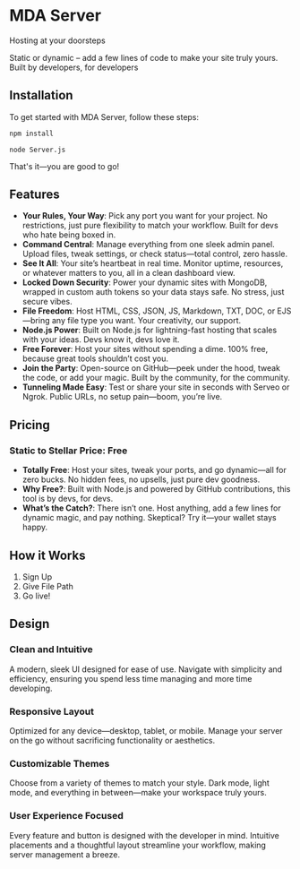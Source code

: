 # MDA Server

Hosting at your doorsteps

Static or dynamic – add a few lines of code to make your site truly yours. Built by developers, for developers


## Installation

To get started with MDA Server, follow these steps:

```bash
npm install
```
```
node Server.js
```

That's it—you are good to go!

## Features

- **Your Rules, Your Way**: Pick any port you want for your project. No restrictions, just pure flexibility to match your workflow. Built for devs who hate being boxed in.
- **Command Central**: Manage everything from one sleek admin panel. Upload files, tweak settings, or check status—total control, zero hassle.
- **See It All**: Your site’s heartbeat in real time. Monitor uptime, resources, or whatever matters to you, all in a clean dashboard view.
- **Locked Down Security**: Power your dynamic sites with MongoDB, wrapped in custom auth tokens so your data stays safe. No stress, just secure vibes.
- **File Freedom**: Host HTML, CSS, JSON, JS, Markdown, TXT, DOC, or EJS—bring any file type you want. Your creativity, our support.
- **Node.js Power**: Built on Node.js for lightning-fast hosting that scales with your ideas. Devs know it, devs love it.
- **Free Forever**: Host your sites without spending a dime. 100% free, because great tools shouldn’t cost you.
- **Join the Party**: Open-source on GitHub—peek under the hood, tweak the code, or add your magic. Built by the community, for the community.
- **Tunneling Made Easy**: Test or share your site in seconds with Serveo or Ngrok. Public URLs, no setup pain—boom, you’re live.

## Pricing

### Static to Stellar Price: Free

- **Totally Free**: Host your sites, tweak your ports, and go dynamic—all for zero bucks. No hidden fees, no upsells, just pure dev goodness.
- **Why Free?**: Built with Node.js and powered by GitHub contributions, this tool is by devs, for devs.
- **What’s the Catch?**: There isn’t one. Host anything, add a few lines for dynamic magic, and pay nothing. Skeptical? Try it—your wallet stays happy.

## How it Works

1. Sign Up
2. Give File Path
3. Go live!

## Design

### Clean and Intuitive

A modern, sleek UI designed for ease of use. Navigate with simplicity and efficiency, ensuring you spend less time managing and more time developing.

### Responsive Layout

Optimized for any device—desktop, tablet, or mobile. Manage your server on the go without sacrificing functionality or aesthetics.

### Customizable Themes

Choose from a variety of themes to match your style. Dark mode, light mode, and everything in between—make your workspace truly yours.

### User Experience Focused

Every feature and button is designed with the developer in mind. Intuitive placements and a thoughtful layout streamline your workflow, making server management a breeze.
